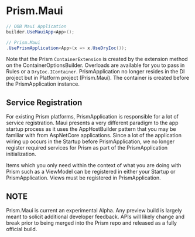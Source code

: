 # Prism.Maui

```cs
// OOB Maui Application
builder.UseMauiApp<App>();

// Prism.Maui
.UsePrismApplication<App>(x => x.UseDryIoc());
```

Note that the Prism `ContainerExtension` is created by the extension method on the ContainerOptionsBuilder. Overloads are available for you to pass in Rules or a `DryIoc.IContainer`. PrismApplication no longer resides in the DI project but in Platform project (Prism.Maui). The container is created before the PrismApplication instance.

## Service Registration

For existing Prism platforms, PrismApplication is responsible for a lot of service registration. Maui presents a very different paradigm to the app startup process as it uses the AppHostBuilder pattern that you may be familiar with from AspNetCore applications. Since a lot of the application wiring up occurs in the Startup before PrismApplication, we no longer register required services for Prism as part of the PrismApplication initialization.

Items which you only need within the context of what you are doing with Prism such as a ViewModel can be registered in either your Startup or PrismApplication. Views must be registered in PrismApplication.

## NOTE

Prism.Maui is current an experimental Alpha. Any preview build is largely meant to solicit additional developer feedback. APIs will likely change and break prior to being merged into the Prism repo and released as a fully official build.